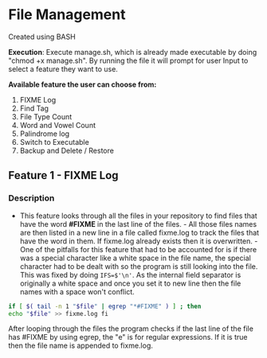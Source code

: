 # File Management
Created using BASH
 
**Execution**: Execute manage.sh, which is already made executable by doing "chmod +x manage.sh". By 
running the file it will prompt for user Input to select a feature they want to use.

**Available feature the user can choose from:** 
1. FIXME Log 
2. Find Tag
3. File Type Count 
4. Word and Vowel Count
5. Palindrome log 
6. Switch to Executable
7. Backup and Delete / Restore

## Feature 1 - FIXME Log
### Description
- This feature looks through all the files in your repository to find files that have the word **#FIXME** in the last line of the files. - All those files names are 
then listed in a new line in a file called fixme.log to track the files that have the word in them. If fixme.log already exists then it is overwritten. - One of the 
pitfalls for this feature that had to be accounted for is if there was a special character like a white space in the file name, the special character had to be 
dealt with so the program is still looking into the file. This was fixed by doing `IFS=$'\n'`. As the internal field separator is originally a white space and once 
you set it to new line then the file names with a space won't conflict. 

```bash 
if [ $( tail -n 1 "$file" | egrep "*#FIXME" ) ] ; then
echo "$file" >> fixme.log fi 
``` 
After looping through the files the program checks if the last line of the file has #FIXME by using egrep, the "e" is for regular expressions. If it is true then the file
name is appended to fixme.log. 
